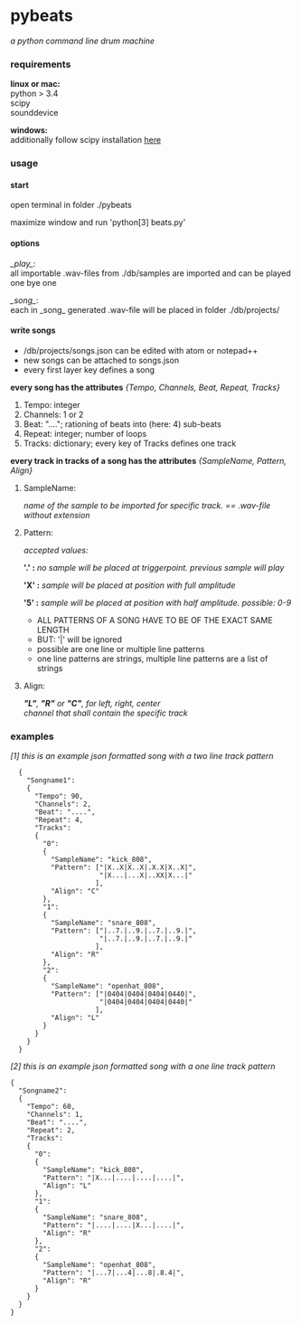 # pybeats
_a python command line drum machine_

### requirements
**linux or mac:**  
  python > 3.4  
  scipy  
  sounddevice  
  
**windows:**  
  additionally follow scipy installation [here](http://www.lfd.uci.edu/~gohlke/pythonlibs/#scipy)

### usage
#### start
open terminal in folder ./pybeats  
  
maximize window and run 'python[3] beats.py'

#### options
_\_play\__:  
all importable .wav-files from ./db/samples
are imported and can be played one bye one

_\_song\__:  
each in \_song\_ generated .wav-file will be
placed in folder ./db/projects/

#### write songs
- /db/projects/songs.json can be edited with
  atom or notepad++
- new songs can be attached to songs.json  
- every first layer key defines a song  
  
**every song has the attributes** _{Tempo, Channels, Beat, Repeat, Tracks}_  

1. Tempo:   integer
2. Channels:	1 or 2
3. Beat: "...."; rationing of beats into (here: 4) sub-beats
4. Repeat:   integer;    number of loops
5. Tracks:   dictionary; every key of Tracks defines one track

**every track in tracks of a song has the attributes** _{SampleName, Pattern, Align}_  

1. SampleName:  
    
    _name of the sample to be imported for specific track.  == .wav-file without extension_  
    

2. Pattern:  

    _accepted values:_
                  
    **'.' :**    _no sample will be placed at triggerpoint. previous sample will play_  
            
    **'X' :**     _sample will be placed at position with full amplitude_  
    
    **'5' :**     _sample will be placed at position with half amplitude. possible: 0-9_
      
    - ALL PATTERNS OF A SONG HAVE TO BE OF THE EXACT SAME LENGTH  
    - BUT: '|' will be ignored  
    - possible are one line or multiple line patterns  
    - one line patterns are strings, multiple line patterns are a list of strings  
          
          
3. Align:  
    
    _**"L"**, **"R"** or **"C"**, for left, right, center  
    channel that shall contain the specific track_
  
### examples  
  
_[1] this is an example json formatted song with a two line track pattern_  

      {
        "Songname1":
        {
          "Tempo": 90,
          "Channels": 2,
          "Beat": "....",
          "Repeat": 4,
          "Tracks":
          {
            "0":
            {
              "SampleName": "kick_808",
              "Pattern": ["|X..X|X..X|.X.X|X..X|",
                          "|X...|...X|..XX|X...|"              
                         ],
              "Align": "C"
            },
            "1":
            {
              "SampleName": "snare_808",
              "Pattern": ["|..7.|..9.|..7.|..9.|",
                          "|..7.|..9.|..7.|..9.|"
                         ],
              "Align": "R"
            },
            "2":
            {
              "SampleName": "openhat_808",
              "Pattern": ["|0404|0404|0404|0440|",
                          "|0404|0404|0404|0440|"
                         ],
              "Align": "L"
            }
          }
        }
      }
  
_[2] this is an example json formatted song with a one line track pattern_  
  
    { 
      "Songname2":
      {
        "Tempo": 60,
        "Channels": 1,
        "Beat": "....",
        "Repeat": 2,
        "Tracks":
        {
          "0":
          {
            "SampleName": "kick_808",
            "Pattern": "|X...|....|....|....|",
            "Align": "L"
          },
          "1":
          {
            "SampleName": "snare_808",
            "Pattern": "|....|....|X...|....|",
            "Align": "R"
          },
          "2":
          {
            "SampleName": "openhat_808",
            "Pattern": "|...7|...4|...8|.8.4|",
            "Align": "R"
          }
        }
      }
    }
